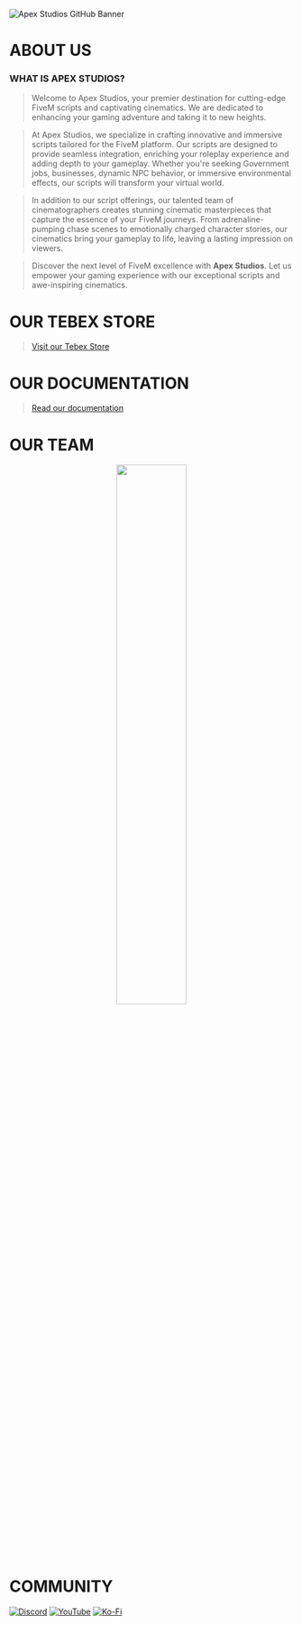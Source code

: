 ![Apex Studios GitHub Banner](https://i.imgur.com/xgEAbgK.png)

# ABOUT US
### WHAT IS APEX STUDIOS?
> Welcome to Apex Studios, your premier destination for cutting-edge FiveM scripts and captivating cinematics. We are dedicated to enhancing your gaming adventure and taking it to new heights.

> At Apex Studios, we specialize in crafting innovative and immersive scripts tailored for the FiveM platform. Our scripts are designed to provide seamless integration, enriching your roleplay experience and adding depth to your gameplay. Whether you're seeking Government jobs, businesses, dynamic NPC behavior, or immersive environmental effects, our scripts will transform your virtual world.

> In addition to our script offerings, our talented team of cinematographers creates stunning cinematic masterpieces that capture the essence of your FiveM journeys. From adrenaline-pumping chase scenes to emotionally charged character stories, our cinematics bring your gameplay to life, leaving a lasting impression on viewers.

> Discover the next level of FiveM excellence with **Apex Studios**. Let us empower your gaming experience with our exceptional scripts and awe-inspiring cinematics.

# OUR TEBEX STORE
> [Visit our Tebex Store](https://astudios.tebex.io)

# OUR DOCUMENTATION
> [Read our documentation](https://apexstudios.gitbook.io/docs/)

# OUR TEAM
<div align="center">
        <a href="https://ko-fi.com/aqade"><img width="49.5%" src="https://github-readme-stats.vercel.app/api?username=aqade&layout=compact&hide_border=true&theme=dracula&show_icons=true"/></a>
</div>

# COMMUNITY
[![Discord](https://img.shields.io/badge/Discord-%237289DA.svg?style=for-the-badge&logo=discord&logoColor=white)](https://discord.gg/apexstudios)
[![YouTube](https://img.shields.io/badge/YouTube-%23FF0000.svg?style=for-the-badge&logo=YouTube&logoColor=white)](https://www.youtube.com/@apexstudiosyt)
[![Ko-Fi](https://img.shields.io/badge/Ko--fi-F16061?style=for-the-badge&logo=ko-fi&logoColor=white)](https://ko-fi.com/aqade)

